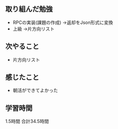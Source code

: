 ## 取り組んだ勉強
- RPCの実装(課題の作成)
  →返却をJson形式に変換
- 上級
  →片方向リスト
  

## 次やること 
- 片方向リスト

## 感じたこと
- 朝活ができてよかった

## 学習時間
1.5時間
合計34.5時間

